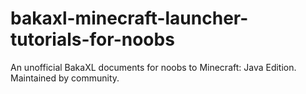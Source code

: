 # bakaxl-minecraft-launcher-tutorials-for-noobs
An unofficial BakaXL documents for noobs to Minecraft: Java Edition. Maintained by community.
